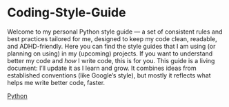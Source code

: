 # Coding-Style-Guide
Welcome to my personal Python style guide — a set of consistent rules and best practices tailored for me, designed to keep my code clean, readable, and ADHD-friendly. Here you can find the style guides that I am using (or planning on using) in my (upcoming) projects. If you want to understand better my code and _how_ I write code, this is for you.
This guide is a living document: I’ll update it as I learn and grow. It combines ideas from established conventions (like Google’s style), but mostly it reflects what helps me write better code, faster.

[Python](https://github.com/saweekmusic/Coding-Style-Guide/blob/main/Python/Python_Style_Guide.md)
